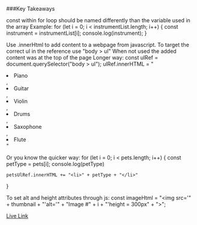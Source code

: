 ###Key Takeaways

const within for loop should be named differently than the variable used in the array
Example:
for (let i = 0; i < instrumentList.length; i++) {
const instrument = instrumentList[i];
console.log(instrument);
}

Use .innerHtml to add content to a webpage from javascript. To target the correct ul in the reference use "body > ul" When not used the added content was at the top of the page
Longer way:
const ulRef = document.querySelector("body > ul");
ulRef.innerHTML = "<li>Piano</li>, <li>Guitar</li>, <li>Violin</li>, <li>Drums</li>, <li>Saxophone</li>, <li>Flute</li>"

Or you know the quicker way:
for (let i = 0; i < pets.length; i++) {
const petType = pets[i];
console.log(petType)

    petsUlRef.innerHTML += "<li>" + petType + "</li>"

}

To set alt and height attributes through js:
const imageHtml = "<img src='" + thumbnail + "'alt='" + "Image #" + i + "'height = 300px" + ">";

[Live Link](https://kugrinov.github.io/InfoInfrastructure/homework-3)
